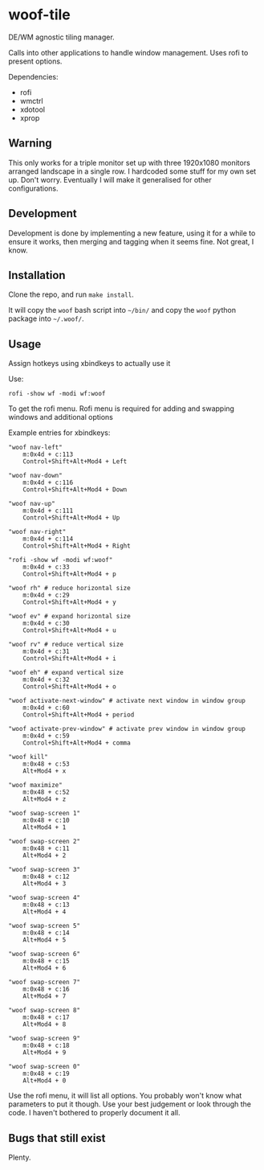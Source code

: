 # woof-tile

DE/WM agnostic tiling manager.

Calls into other applications to handle window management. Uses rofi to present options.

Dependencies:
* rofi
* wmctrl
* xdotool
* xprop

## Warning
This only works for a triple monitor set up with three 1920x1080 monitors arranged landscape in a single row. I hardcoded some stuff for my own set up. Don't worry. Eventually I will make it generalised for other configurations.

## Development
Development is done by implementing a new feature, using it for a while to ensure it works, then merging and tagging when it seems fine. Not great, I know.

## Installation

Clone the repo, and run `make install`.

It will copy the `woof` bash script into `~/bin/` and copy the `woof` python package into `~/.woof/`.


## Usage

Assign hotkeys using xbindkeys to actually use it

Use:
```
rofi -show wf -modi wf:woof
```
To get the rofi menu. Rofi menu is required for adding and swapping windows and additional options

Example entries for xbindkeys:
```
"woof nav-left"
    m:0x4d + c:113
    Control+Shift+Alt+Mod4 + Left

"woof nav-down"
    m:0x4d + c:116
    Control+Shift+Alt+Mod4 + Down

"woof nav-up"
    m:0x4d + c:111
    Control+Shift+Alt+Mod4 + Up

"woof nav-right"
    m:0x4d + c:114
    Control+Shift+Alt+Mod4 + Right

"rofi -show wf -modi wf:woof"
    m:0x4d + c:33
    Control+Shift+Alt+Mod4 + p

"woof rh" # reduce horizontal size
    m:0x4d + c:29
    Control+Shift+Alt+Mod4 + y

"woof ev" # expand horizontal size
    m:0x4d + c:30
    Control+Shift+Alt+Mod4 + u

"woof rv" # reduce vertical size
    m:0x4d + c:31
    Control+Shift+Alt+Mod4 + i

"woof eh" # expand vertical size
    m:0x4d + c:32
    Control+Shift+Alt+Mod4 + o

"woof activate-next-window" # activate next window in window group
    m:0x4d + c:60
    Control+Shift+Alt+Mod4 + period

"woof activate-prev-window" # activate prev window in window group
    m:0x4d + c:59
    Control+Shift+Alt+Mod4 + comma
    
"woof kill"
    m:0x48 + c:53
    Alt+Mod4 + x
    
"woof maximize"
    m:0x48 + c:52
    Alt+Mod4 + z

"woof swap-screen 1"
    m:0x48 + c:10
    Alt+Mod4 + 1

"woof swap-screen 2"
    m:0x48 + c:11
    Alt+Mod4 + 2

"woof swap-screen 3"
    m:0x48 + c:12
    Alt+Mod4 + 3

"woof swap-screen 4"
    m:0x48 + c:13
    Alt+Mod4 + 4

"woof swap-screen 5"
    m:0x48 + c:14
    Alt+Mod4 + 5

"woof swap-screen 6"
    m:0x48 + c:15
    Alt+Mod4 + 6

"woof swap-screen 7"
    m:0x48 + c:16
    Alt+Mod4 + 7

"woof swap-screen 8"
    m:0x48 + c:17
    Alt+Mod4 + 8

"woof swap-screen 9"
    m:0x48 + c:18
    Alt+Mod4 + 9

"woof swap-screen 0"
    m:0x48 + c:19
    Alt+Mod4 + 0
```
Use the rofi menu, it will list all options. You probably won't know what parameters to put it though. Use your best judgement or look through the code. I haven't bothered to properly document it all.

## Bugs that still exist

Plenty.